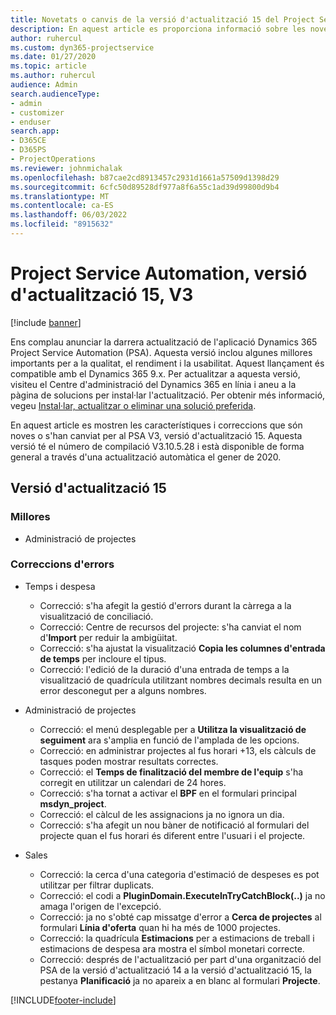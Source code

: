 ```yaml
---
title: Novetats o canvis de la versió d'actualització 15 del Project Service Automation, V3
description: En aquest article es proporciona informació sobre les novetats a la versió d'actualització 15 del Project Service Automation, V3.
author: ruhercul
ms.custom: dyn365-projectservice
ms.date: 01/27/2020
ms.topic: article
ms.author: ruhercul
audience: Admin
search.audienceType:
- admin
- customizer
- enduser
search.app:
- D365CE
- D365PS
- ProjectOperations
ms.reviewer: johnmichalak
ms.openlocfilehash: b87cae2cd8913457c2931d1661a57509d1398d29
ms.sourcegitcommit: 6cfc50d89528df977a8f6a55c1ad39d99800d9b4
ms.translationtype: MT
ms.contentlocale: ca-ES
ms.lasthandoff: 06/03/2022
ms.locfileid: "8915632"
---
```

# <a name="project-service-automation-update-release-15-v3"></a>Project Service Automation, versió d'actualització 15, V3

[!include [banner](../includes/psa-now-project-operations.md)]

Ens complau anunciar la darrera actualització de l'aplicació Dynamics 365 Project Service Automation (PSA). Aquesta versió inclou algunes millores importants per a la qualitat, el rendiment i la usabilitat. Aquest llançament és compatible amb el Dynamics 365 9.x. Per actualitzar a aquesta versió, visiteu el Centre d'administració del Dynamics 365 en línia i aneu a la pàgina de solucions per instal·lar l'actualització. Per obtenir més informació, vegeu [Instal·lar, actualitzar o eliminar una solució preferida](/power-platform/admin/install-remove-preferred-solution).

En aquest article es mostren les característiques i correccions que són noves o s'han canviat per al PSA V3, versió d'actualització 15. Aquesta versió té el número de compilació V3.10.5.28 i està disponible de forma general a través d'una actualització automàtica el gener de 2020.

## <a name="update-release-15"></a>Versió d'actualització 15 

### <a name="enhancements"></a>Millores

- Administració de projectes

### <a name="bug-fixes"></a>Correccions d'errors

- Temps i despesa

  - Correcció: s'ha afegit la gestió d'errors durant la càrrega a la visualització de conciliació.
  - Correcció: Centre de recursos del projecte: s'ha canviat el nom d'**Import** per reduir la ambigüitat.
  - Correcció: s'ha ajustat la visualització **Copia les columnes d'entrada de temps** per incloure el tipus.
  - Correcció: l'edició de la duració d'una entrada de temps a la visualització de quadrícula utilitzant nombres decimals resulta en un error desconegut per a alguns nombres.

- Administració de projectes

  - Correcció: el menú desplegable per a **Utilitza la visualització de seguiment** ara s'amplia en funció de l'amplada de les opcions.
  - Correcció: en administrar projectes al fus horari +13, els càlculs de tasques poden mostrar resultats correctes.
  - Correcció: el **Temps de finalització del membre de l'equip** s'ha corregit en utilitzar un calendari de 24 hores.
  - Correcció: s'ha tornat a activar el **BPF** en el formulari principal **msdyn_project**.
  - Correcció: el càlcul de les assignacions ja no ignora un dia.
  - Correcció: s'ha afegit un nou bàner de notificació al formulari del projecte quan el fus horari és diferent entre l'usuari i el projecte.

- Sales

  - Correcció: la cerca d'una categoria d'estimació de despeses es pot utilitzar per filtrar duplicats.
  - Correcció: el codi a **PluginDomain.ExecuteInTryCatchBlock(..)** ja no amaga l'origen de l'excepció.
  - Correcció: ja no s'obté cap missatge d'error a **Cerca de projectes** al formulari **Línia d'oferta** quan hi ha més de 1000 projectes.
  - Correcció: la quadrícula **Estimacions** per a estimacions de treball i estimacions de despesa ara mostra el símbol monetari correcte.
  - Correcció: després de l'actualització per part d'una organització del PSA de la versió d'actualització 14 a la versió d'actualització 15, la pestanya **Planificació** ja no apareix a en blanc al formulari **Projecte**.


[!INCLUDE[footer-include](../includes/footer-banner.md)]
